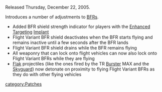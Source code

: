 Released Thursday, December 22, 2005.

Introduces a number of adjustments to [BFRs](BFR.md).

- Added BFR shield strength indicator for players with the [Enhanced
  Targeting](Enhanced_Targeting.md)
  [Implant](Implant.md)
- Flight Variant BFR shield deactivates when the BFR starts flying and
  remains inactive until a few seconds after the BFR lands
- Flight Variant BFR shield drains while the BFR remains flying
- All weaponry that can lock onto flight vehicles can now also lock
  onto Flight Variant BFRs while they are flying
- [Flak](Flak.md) projectiles (like the ones fired by the TR
  [Burster](Burster.md) MAX and the
  [Skyguard](Skyguard.md)) now detonate on proximity to flying
  Flight Variant BFRs as they do with other flying vehicles

[category:Patches](category:Patches.md)
